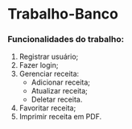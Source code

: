 # Trabalho-Banco

### Funcionalidades do trabalho:
1. Registrar usuário;
1. Fazer login;
1. Gerenciar receita:
   - Adicionar receita;
   - Atualizar receita;
   - Deletar receita.
1. Favoritar receita;
1. Imprimir receita em PDF.
